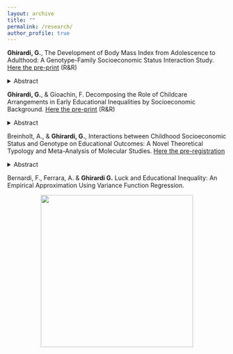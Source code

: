```yaml
---
layout: archive
title: ""
permalink: /research/
author_profile: true
---
```


**Ghirardi, G.**, The Development of Body Mass Index from Adolescence to Adulthood: 
A Genotype-Family Socioeconomic Status Interaction Study.  [Here the pre-print](https://osf.io/preprints/socarxiv/7edp4_v1) (R&R)
<details>
<summary>Abstract</summary>
Body weight in adolescence and adulthood may result from the interplay between individuals' genetic characteristics and the social context in which they grow up, such as family socioeconomic status (SES). However, evidence on the interaction between genetic propensity for high body mass index (BMI) and family SES remains inconclusive. This study investigates whether the genetic propensity for high BMI impacts BMI differently among individuals from high-SES versus low-SES families and whether this effect varies with age. Three theoretical frameworks—compensatory advantage or diathesis-stress model and social push model —are tested to predict the moderating effect of family SES on the genetic association with BMI. Drawing on data from the National Longitudinal Study of Adolescent to Adult Health (Add Health), I use the polygenic index for BMI (BMI PGI) to measure genetic propensity for body weight and analyze it at various life stages: adolescence (≃ 16 years old), early adulthood (≃ 22 years old), adulthood (≃ 28 years old), and later adulthood (≃ 37 years old). Results indicate that the BMI PGI is more predictive of BMI in individuals from low-SES families than those from high-SES families. This interaction is observed across both younger and older age groups, suggesting that the interaction between BMI PGI and family SES persists throughout the life course, especially among those who show high levels of BMI – as revealed through unconditional quantile regression. These findings underscore the importance of adopting a life-course perspective in gene-environment interaction studies and highlight the need to account for potential heterogeneity in the gene-environment effect across different levels of BMI.
</details>

**Ghirardi, G.**, & Gioachin, F. Decomposing the Role of Childcare Arrangements in Early Educational Inequalities by Socioeconomic Background.  [Here the pre-print](https://osf.io/preprints/socarxiv/9q6fk) (R&R)
<details>
<summary>Abstract</summary>
This research note investigates how childcare arrangements under age three affect early social inequalities in children’s competencies, relying on a novel decomposition approach (Yu and Elwert 2023). This approach allows us to provide a comprehensive evaluation of different childcare arrangements within a potential outcome framework, revealing not only the overall relevance of each childcare arrangement but also the importance of specific channels impacting social disparities such as prevalence (unequal exposure), effect (heterogeneous effect), and selection (within-group propensity to treatment). Using the newborn cohort of the German National Educational Panel Study (NEPS - SC1), we assess the impact of early childhood education and care (ECEC), family day-care, grandparental care, and exclusive parental care on children’s competencies in mathematics and vocabulary at ages 4 and 5. Findings highlight ECEC as the most effective approach in reducing social disparities, positively influencing children from lower socio-economic backgrounds. Conversely, exclusive parental care and family day-care increase social disparities, benefiting children from higher socio-economic backgrounds while negatively affecting those from lower backgrounds. This comprehensive evaluation identifies channels impacting social inequalities, contributing to understanding the nuanced role of childcare arrangements in shaping early social inequalities in children’s competencies.
</details>

Breinholt, A., & **Ghirardi, G.**, Interactions between Childhood Socioeconomic Status and Genotype on Educational Outcomes: A Novel Theoretical Typology and Meta-Analysis of Molecular Studies. [Here the pre-registration](https://osf.io/3sh2n?mode=&revisionId=&view_only=) 
<details>
<summary>Abstract</summary>
A growing body of research investigates whether genetic influences on educational outcomes can be suppressed or boosted by the environment in which an individual lives. Indeed, several studies have examined the interaction between the genetic propensity for education and the socioeconomic status (SES) of the family of origin, the neighborhood, or school - so-called GxSES studies. However, results are mixed. Some studies find stronger associations between genetic propensities and educational outcomes in high-SES environments, while other studies find stronger associations in low-SES environments. In this work, we conduct a systematic review and meta-analysis of studies that investigated the interaction between genetic propensity for education and SES on measures of educational attainment and achievement. We focus on studies relying on molecular genetic information in the form of polygenic indices (PGI). This study aims to answer the following questions: (1) Does the genetic propensity for education matter more for educational outcomes in high or low-SES environments? (2) Which factors may explain the inconsistent findings of the previous literature? To address these questions, we collect results from both published and working papers investigating the interaction of interest and using molecular data.
</details>

Bernardi, F., Ferrara, A.  & **Ghirardi G.** Luck and Educational Inequality: An Empirical Approximation Using Variance Function Regression. 



<div align="center">
<img src="http://gaiaghirardi.github.io/images/re.jpeg" width="350" />
</div>



